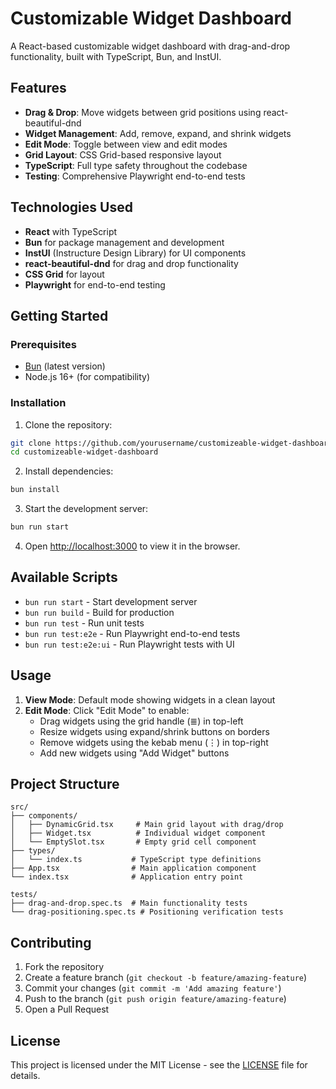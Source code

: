 # Customizable Widget Dashboard

A React-based customizable widget dashboard with drag-and-drop functionality, built with TypeScript, Bun, and InstUI.

## Features

- **Drag & Drop**: Move widgets between grid positions using react-beautiful-dnd
- **Widget Management**: Add, remove, expand, and shrink widgets
- **Edit Mode**: Toggle between view and edit modes
- **Grid Layout**: CSS Grid-based responsive layout
- **TypeScript**: Full type safety throughout the codebase
- **Testing**: Comprehensive Playwright end-to-end tests

## Technologies Used

- **React** with TypeScript
- **Bun** for package management and development
- **InstUI** (Instructure Design Library) for UI components
- **react-beautiful-dnd** for drag and drop functionality
- **CSS Grid** for layout
- **Playwright** for end-to-end testing

## Getting Started

### Prerequisites

- [Bun](https://bun.sh/) (latest version)
- Node.js 16+ (for compatibility)

### Installation

1. Clone the repository:
```bash
git clone https://github.com/yourusername/customizeable-widget-dashboard.git
cd customizeable-widget-dashboard
```

2. Install dependencies:
```bash
bun install
```

3. Start the development server:
```bash
bun run start
```

4. Open [http://localhost:3000](http://localhost:3000) to view it in the browser.

## Available Scripts

- `bun run start` - Start development server
- `bun run build` - Build for production
- `bun run test` - Run unit tests
- `bun run test:e2e` - Run Playwright end-to-end tests
- `bun run test:e2e:ui` - Run Playwright tests with UI

## Usage

1. **View Mode**: Default mode showing widgets in a clean layout
2. **Edit Mode**: Click "Edit Mode" to enable:
   - Drag widgets using the grid handle (≣) in top-left
   - Resize widgets using expand/shrink buttons on borders
   - Remove widgets using the kebab menu (⋮) in top-right
   - Add new widgets using "Add Widget" buttons

## Project Structure

```
src/
├── components/
│   ├── DynamicGrid.tsx     # Main grid layout with drag/drop
│   ├── Widget.tsx          # Individual widget component
│   └── EmptySlot.tsx       # Empty grid cell component
├── types/
│   └── index.ts           # TypeScript type definitions
├── App.tsx                # Main application component
└── index.tsx              # Application entry point

tests/
├── drag-and-drop.spec.ts  # Main functionality tests
└── drag-positioning.spec.ts # Positioning verification tests
```

## Contributing

1. Fork the repository
2. Create a feature branch (`git checkout -b feature/amazing-feature`)
3. Commit your changes (`git commit -m 'Add amazing feature'`)
4. Push to the branch (`git push origin feature/amazing-feature`)
5. Open a Pull Request

## License

This project is licensed under the MIT License - see the [LICENSE](LICENSE) file for details.
